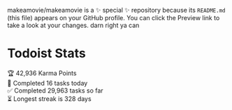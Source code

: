 makeamovie/makeamovie is a ✨ special ✨ repository because its `README.md` (this file) appears on your GitHub profile.
You can click the Preview link to take a look at your changes. darn right ya can

# Todoist Stats

<!-- TODO-IST:START -->
🏆  42,936 Karma Points           
🌸  Completed 16 tasks today           
✅  Completed 29,963 tasks so far           
⏳  Longest streak is 328 days
<!-- TODO-IST:END -->